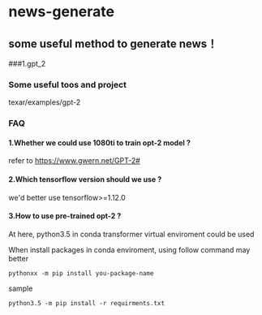 # news-generate

## some useful method to generate news！

###1.gpt_2

### Some useful toos and project 
texar/examples/gpt-2 


### FAQ 
#### 1.Whether we could use 1080ti to train opt-2 model ? 
refer to https://www.gwern.net/GPT-2#

#### 2.Which tensorflow version should we use ? 
we'd better use tensorflow>=1.12.0 

#### 3.How to use pre-trained opt-2 ? 


At here, python3.5 in conda transformer virtual enviroment could be used 

When install packages in conda enviroment, using follow command may better 
``` shell
pythonxx -m pip install you-package-name  
``` 
sample 
``` shell
python3.5 -m pip install -r requirments.txt 
``` 